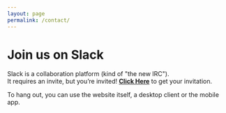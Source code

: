 ```yaml
---
layout: page
permalink: /contact/
---
```

# Join us on Slack

Slack is a collaboration platform (kind of "the new IRC").  
It requires an invite, but you’re invited! **[Click Here](https://join.slack.com/t/atlassianps/shared_invite/MjM3ODE0ODA4MDUzLTE1MDQ3OTc5OTQtZjk5ZDNlOWU4MA)** to get your invitation.

To hang out, you can use the website itself, a desktop client or the mobile app.
